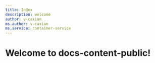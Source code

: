 ```yaml
---
title: Index
description: welcome
author: v-caxian
ms.author: v-caxian
ms.service: container-service
---
```



# Welcome to docs-content-public!
